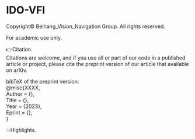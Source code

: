 # IDO-VFI
Copyright© Beihang_Vision_Navigation Group. All rights reserved.

For academic use only.

👉Citation.   
Citations are welcome, and if you use all or part of our code in a published article or project, please cite the preprint version of our article that available on arXiv.

bibTeX of the preprint version:  
@misc{XXXX,  
Author = {},  
Title = {},  
Year = {2023},  
Eprint = {},  
}  

💥Highlights.
